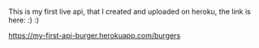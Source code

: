 This is my first live api, that I created and uploaded on heroku, the link is here: :) :)

https://my-first-api-burger.herokuapp.com/burgers
